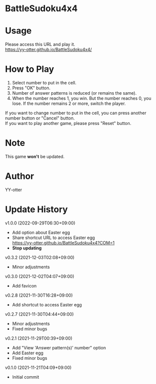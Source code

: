 # BattleSudoku4x4

# Usage
Please access this URL and play it.<br>
https://yy-otter.github.io/BattleSudoku4x4/
 
# How to Play
1. Select number to put in the cell.
2. Press "OK" button.
3. Number of answer patterns is reduced (or remains the same).
4. When the number reaches 1, you win. But the number reaches 0, you lose. If the number remains 2 or more, switch the player.

If you want to change number to put in the cell, you can press another number button or "Cancel" button.<br>
If you want to play another game, please press "Reset" button.

# Note
This game **won't** be updated.
 
# Author
YY-otter

# Update History
v1.0.0 (2022-09-29T06:30+09:00)
- Add option about Easter egg
- Share shortcut URL to access Easter egg<br>
https://yy-otter.github.io/BattleSudoku4x4?COM=1
- **Stop updating**

v0.3.2 (2021-12-03T02:08+09:00)
- Minor adjustments

v0.3.0 (2021-12-02T04:07+09:00)
- Add favicon

v0.2.8 (2021-11-30T16:28+09:00)
- Add shortcut to access Easter egg

v0.2.7 (2021-11-30T04:44+09:00)
- Minor adjustments
- Fixed minor bugs

v0.2.1 (2021-11-29T00:39+09:00)
- Add "View 'Answer pattern(s)' number" option
- Add Easter egg
- Fixed minor bugs

v0.1.0 (2021-11-21T04:09+09:00)
- Initial commit